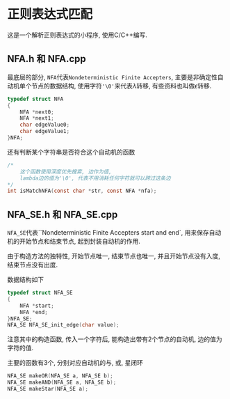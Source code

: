 # 正则表达式匹配

这是一个解析正则表达式的小程序, 使用C/C++编写.

## NFA.h 和 NFA.cpp

最底层的部分, `NFA`代表`Nondeterministic Finite Accepters`, 主要是非确定性自动机单个节点的数据结构, 使用字符`'\0'`来代表$\lambda$转移, 有些资料也叫做$\epsilon$转移.

```c
typedef struct NFA
{
	NFA *next0;
	NFA *next1;
	char edgeValue0;
	char edgeValue1;
}NFA;
```

还有判断某个字符串是否符合这个自动机的函数

```c
/*
	这个函数使用深度优先搜索, 边作为值, 
	lambda边的值为'\0', 代表不用消耗任何字符就可以跨过这条边
*/
int isMatchNFA(const char *str, const NFA *nfa);
```

## NFA_SE.h 和 NFA_SE.cpp

`NFA_SE`代表``Nondeterministic Finite Accepters start and end`,  用来保存自动机的开始节点和结束节点, 起到封装自动机的作用.

由于构造方法的独特性, 开始节点唯一, 结束节点也唯一, 并且开始节点没有入度, 结束节点没有出度.

数据结构如下

```c
typedef struct NFA_SE
{
	NFA *start;
	NFA *end;
}NFA_SE;
NFA_SE NFA_SE_init_edge(char value);
```

注意其中的构造函数, 传入一个字符后, 能构造出带有2个节点的自动机, 边的值为字符的值.

主要的函数有3个, 分别对应自动机的与, 或, 星闭环

```c
NFA_SE makeOR(NFA_SE a, NFA_SE b);
NFA_SE makeAND(NFA_SE a, NFA_SE b);
NFA_SE makeStar(NFA_SE a);
```

